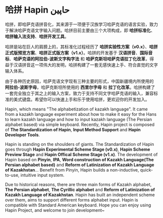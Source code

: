 # 哈拼 Hapin حاپين

哈拼，即哈萨克语拼音化，其来源于一项便于汉族学习哈萨克语的语言实验，致力于解决哈萨克语文字输入问题。哈拼目前主要由三个大项构成，即 **哈拼标准化**、**哈拼输入法支持**、**哈拼开发工具**。

哈拼是站在巨人的肩膀上的，其标准化过程经历了 **哈拼实验性方案（v0.x）**、**哈拼正式版预览方案**、**哈拼正式版方案（v1.x）**。哈拼的开发基于 **汉语拼音**、**国际音标**、**哈萨克语的阿拉伯-波斯文字构字法** 和 **哈萨克斯坦哈萨克语拉丁化改革**，得益于汉语拼音这一项伟大的发明，哈拼构建了一套无感快速上手、符合直觉的文字输入体系。

由于各种历史原因，哈萨克语文字现有三种主要的形式，中国新疆境内所使用的 **阿拉伯-波斯字母**，哈萨克斯坦所使用的 **西里尔字母** 和 **拉丁化改革**。哈拼构建了一套完全独立于其之上的输入方案，致力于支持不同文字哈萨克语的输入，兼容标准的美式键盘。希望你可以快速上手和乐于使用哈拼，更欢迎你的开发加入。

Hapin, which means "The alphabetization of kazakh language". It came from a kazakh language experiment about how to make it easy for the Hans to learn kazakh language and how to input kazakh language (The Persian alphabet based) via simple keyboard. Recently, Hapin project is composed of **The Standardization of Hapin**, **Input Method Support** and **Hapin Developer Tools**.

Hapin is standing on the shoulders of giants. The Standardization of Hapin goes through **Hapin Experimental Scheme Stage (v0.x)**, **Hapin Scheme Preview Stage** and **Hapin Offical Scheme Stage (v1.x)**. The development of Hapin based on **Pinyin**, **IPA**, **Word construction of Kazakh Language(The Persian alphabet based)** and **Reform of Latinization of Kazakh Language of Kazakhstan**... Benefit from Pinyin, Hapin builds a non-inductive, quick-to-use, intuitive input system.

Due to historical reasons, there are three main forms of Kazakh alphabet, **The Persian alphabet**, **The Cyrillic alphabet** and **Reform of Latinization of Kazakh Language of Kazakhstan**. Hapin has built an independent scheme over them, aims to support different forms alphabet input. Hapin is compatible with Standard American keyboard. Hope you can enjoy using Hapin Project, and welcome to join development~
